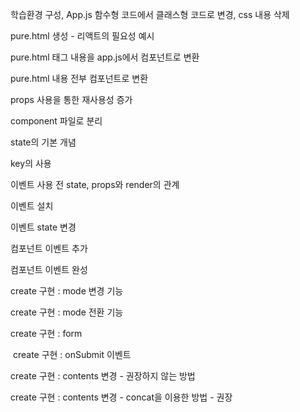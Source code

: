 학습환경 구성, App.js 함수형 코드에서 클래스형 코드로 변경, css 내용 삭제

pure.html 생성 - 리액트의 필요성 예시

pure.html 태그 내용을 app.js에서 컴포넌트로 변환 

pure.html 내용 전부 컴포넌트로 변환

props 사용을 통한 재사용성 증가

component 파일로 분리

state의 기본 개념

key의 사용

이벤트 사용 전 state, props와 render의 관계

이벤트 설치

이벤트 state 변경

컴포넌트 이벤트 추가

컴포넌트 이벤트 완성

create 구현 : mode 변경 기능

create 구현 : mode 전환 기능
 
create 구현 : form

 create 구현 : onSubmit 이벤트

create 구현 : contents 변경 - 권장하지 않는 방법

create 구현 : contents 변경 - concat을 이용한 방법 - 권장